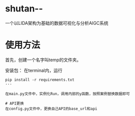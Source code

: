 # shutan--
一个以LIDA架构为基础的数据可视化与分析AIGC系统

# 使用方法
首先，创建一个名字叫temp的文件夹。

安装包：
在terminal内，运行
```
pip install -r requirements.txt
···

在main.py文件中，实例化Run，调用内部的y函数，按照案例替换数据即可

# API更换
在config.py文件中，更换自己API的base_url和api
